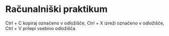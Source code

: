 # Računalniški praktikum
Ctrl + C kopiraj označeno v odložišče, Ctrl + X izreži označeno v odložišče, Ctrl + V prilepi vsebino odložišča
